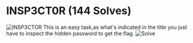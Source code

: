 # INSP3CT0R (144 Solves)
![INSP3CTOR](https://user-images.githubusercontent.com/61760291/100891783-ecb7e180-34b9-11eb-8741-cbaab3b74747.png)
This is an easy task,as what's indicated in the title you just have to inspect the hidden password to get the flag.
![Solve](https://user-images.githubusercontent.com/61760291/100893002-2f2dee00-34bb-11eb-9f75-9e1dca236ad5.png)
